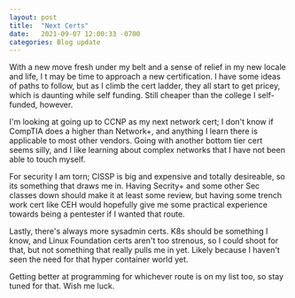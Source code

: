 ```yaml
---
layout: post
title:  "Next Certs"
date:   2021-09-07 12:00:33 -0700
categories: Blog update 
---
```


With a new move fresh under my belt and a sense of relief in my new locale and life, I t may be time to approach a new certification. I have some ideas of paths to follow, but as I climb the cert ladder, they all start to get pricey, which is daunting while self funding. Still cheaper than the college I self-funded, however. 

I'm looking at going up to CCNP as my next network cert; I don't know if CompTIA does a higher than Network+, and anything I learn there is applicable to most other vendors. Going with another bottom tier cert seems silly, and I like learning about complex networks that I have not been able to touch myself.

For security I am torn; CISSP is big and expensive and totally desireable, so its something that draws me in. Having Secrity+ and some other Sec classes down should make it at least some review, but having some trench work cert like CEH would hopefully give me some practical experience towards being a pentester if I wanted that route. 

Lastly, there's always more sysadmin certs. K8s should be something I know, and Linux Foundation certs aren't too strenous, so I could shoot for that, but not something that really pulls me in yet. Likely because I haven't seen the need for that hyper container world yet. 

Getting better at programming for whichever route is on my list too, so stay tuned for that. Wish me luck.
